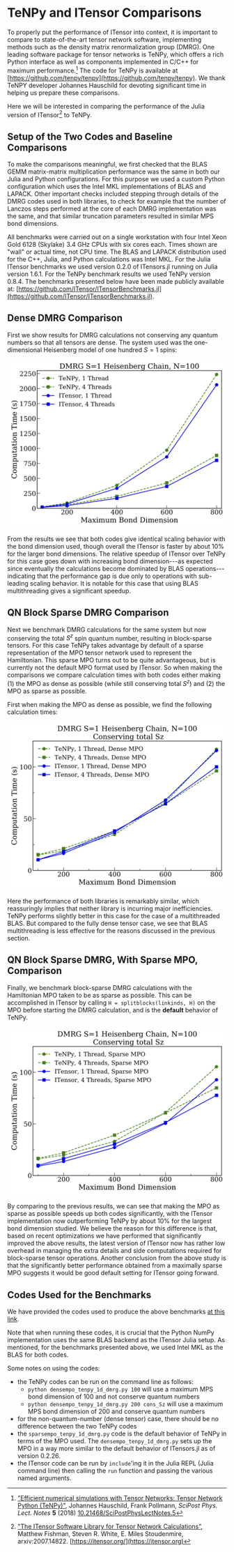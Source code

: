# TeNPy and ITensor Comparisons

To properly put the performance of ITensor into context, it is important to compare
to state-of-the-art tensor network software, implementing methods such as the
density matrix renormalization group (DMRG). One leading software package
for tensor networks is TeNPy, which offers a rich Python interface as well as components
implemented in C/C++ for maximum performance.[^TeNPy] The code for TeNPy is available
at [https://github.com/tenpy/tenpy](https://github.com/tenpy/tenpy). We thank TeNPY developer Johannes Hauschild for devoting significant time in helping us prepare these comparisons. 

[^TeNPy]: ["Efficient numerical simulations with Tensor Networks: Tensor Network Python (TeNPy)"](https://scipost.org/10.21468/SciPostPhysLectNotes.5), Johannes Hauschild, Frank Pollmann, _SciPost Phys. Lect. Notes_ **5** (2018) [10.21468/SciPostPhysLectNotes.5](https://scipost.org/10.21468/SciPostPhysLectNotes.5) 

Here we will be interested in comparing the performance of the Julia version of ITensor[^ITensor]
to TeNPy.

[^ITensor]: ["The ITensor Software Library for Tensor Network Calculations"](https://arxiv.org/abs/2007.14822), Matthew Fishman, Steven R. White, E. Miles Stoudenmire, arxiv:2007.14822. [https://itensor.org/](https://itensor.org)

## Setup of the Two Codes and Baseline Comparisons

To make the comparisons meaningful, we first checked that the BLAS GEMM matrix-matrix multiplication performance was the same in both our Julia and Python configurations. For this purpose we used a custom Python configuration which uses the Intel MKL implementations of BLAS and LAPACK. Other important checks included stepping through details of the DMRG codes used in both libraries, to check for example that the number of Lanczos steps performed at the core of each DMRG implementation was the same, and that similar truncation parameters resulted in similar MPS bond dimensions.

All benchmarks were carried out on a single workstation with four Intel Xeon Gold 6128 (Skylake) 3.4 GHz CPUs with six cores each. Times shown are "wall" or actual time, not CPU time.
The BLAS and LAPACK distribution used for the C++, Julia, and Python calculations was Intel MKL.
For the Julia ITensor benchmarks we used version 0.2.0 of ITensors.jl running on Julia version 1.6.1.
For the TeNPy benchmark results we used TeNPy version 0.8.4.
The benchmarks presented below have been made publicly available at:
[https://github.com/ITensor/ITensorBenchmarks.jl](https://github.com/ITensor/ITensorBenchmarks.jl).


## Dense DMRG Comparison

First we show results for DMRG calculations not conserving any quantum numbers so that all tensors are dense. The system used was the one-dimensional Heisenberg model of one hundred $S=1$ spins:

![](tenpy_dmrg_1d_compare.png)

From the results we see that both codes give identical scaling behavior with the bond dimension used, though overall the ITensor is faster by about $10\%$ for the larger bond dimensions. The relative speedup of ITensor over TeNPy for this case goes down with increasing bond dimension---as expected since eventually the calculations become dominated by BLAS operations---indicating that the performance gap is due only to operations with sub-leading scaling behavior. It is notable for this case that using BLAS multithreading gives a significant speedup.

## QN Block Sparse DMRG Comparison

Next we benchmark DMRG calculations for the same system but now conserving the total $S^z$ spin quantum number, resulting in block-sparse tensors. For this case TeNPy takes advantage by default of a sparse representation of the MPO tensor network used to represent the Hamiltonian. This sparse MPO turns out to be quite advantageous, but is currently not the default MPO format used by ITensor. So when making the comparisons we compare calculation times with both codes either making (1) the MPO as dense as possible (while still conserving total $S^z$) and (2) the MPO as sparse as possible. 

First when making the MPO as dense as possible, we find the following calculation times:

![](tenpy_dmrg_1d_qn_densempo.png)

Here the performance of both libraries is remarkably similar, which reassuringly implies that neither library is incurring major inefficiencies. TeNPy performs slightly better in this case for the case of a multithreaded BLAS. But compared to the fully dense tensor case, we see that BLAS multithreading is less effective for the reasons discussed in the previous section.

## QN Block Sparse DMRG, With Sparse MPO, Comparison

Finally, we benchmark block-sparse DMRG calculations with the Hamiltonian MPO taken to be as sparse as possible. This can be accomplished in ITensor by calling 
`H = splitblocks(linkinds, H)` on the MPO before starting the DMRG calculation, and is the **default** behavior of TeNPy. 

![](tenpy_dmrg_1d_qn_sparsecompare.png)

By comparing to the previous results, we can see that making the MPO as sparse as possible speeds up both codes significantly, with the ITensor implementation now outperforming TeNPy by about $10\%$ for the largest bond dimension studied. We believe the reason for this difference is that, based on recent optimizations we have performed that significantly improved the above results, the latest version of ITensor now has rather low overhead in managing the extra details and side computations required for block-sparse tensor operations. 
Another conclusion from the above study is that the significantly better performance obtained from a maximally sparse MPO suggests it would be good default setting for ITensor going forward.

## Codes Used for the Benchmarks

We have provided the codes used to produce the above benchmarks [at this link](https://github.com/ITensor/ITensorBenchmarks.jl/tree/main/src/tenpy_itensor_comparison).

Note that when running these codes, it is crucial that the Python NumPy implementation uses the same BLAS backend as the ITensor Julia setup. As mentioned, for the benchmarks presented above, we used Intel MKL as the BLAS for both codes.

Some notes on using the codes:
- the TeNPy codes can be run on the command line as follows: 
    * `python densempo_tenpy_1d_dmrg.py 100` will use a maximum MPS bond dimension of 100 and not conserve quantum numbers
    * `python densempo_tenpy_1d_dmrg.py 200 cons_Sz` will use a maximum MPS bond dimension of 200 and conserve quantum numbers
- for the non-quantum-number (dense tensor) case, there should be no difference between the two TeNPy codes
- the `sparsempo_tenpy_1d_dmrg.py` code is the default behavior of TeNPy in terms of the MPO used. The `densempo_tenpy_1d_dmrg.py` sets up the MPO in a way more similar to the default behavior of ITensors.jl as of version 0.2.26.
- the ITensor code can be run by `include`'ing it in the Julia REPL (Julia command line) then calling the `run` function and passing the various named arguments.



